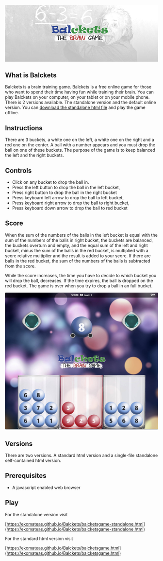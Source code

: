 ![Balckets](images/logos/balckets-fb-cover.jpg)

<div align="center">
  

</div>


## What is Balckets

Balckets is a brain training game. 
Balckets is a free online game for those who want to spend their time having fun while training their brain.
You can play Balckets on your computer, on your tablet or on your mobile phone.
There is 2 versions available. The standalone version and the default online version.
You can [download the standalone html file](https://ekomateas.github.io/Balckets/balcketsgame-standalone.html) and play the game offline.

## Instructions

There are 3 buckets, a white one on the left, a white one on the right and a red one on the center. A ball with a number appears and you must drop the ball on one of these buckets. The purpose of the game is to keep balanced the left and the right buckets.

## Controls

- Click on any bucket to drop the ball in.
- Press the left button to drop the ball in the left bucket,
- Press right button to drop the ball in the right bucket
- Press keyboard left arrow to drop the ball to left bucket,
- Press keyboard right arrow to drop the ball to right bucket,
- Press keyboard down arrow to drop the ball to red bucket

## Score

When the sum of the numbers of the balls in the left bucket is equal with the sum of the numbers of the balls in right bucket, the buckets are balanced, the buckets overturn and empty, and the equal sum of the left and right bucket, minus the sum of the balls in the red bucket, is multiplied with a score relative multiplier and the result is added to your score. If there are balls in the red bucket, the sum of the numbers of the balls is subtracted from the score.

While the score increases, the time you have to decide to which bucket you will drop the ball, decreases. If the time expires, the ball is dropped on the red bucket. The game is over when you try to drop a ball in an full bucket.

 <p align="center">
  <img src="screenshots/balckets-screenshot-1.jpg" />
</p>

## Versions

There are two versions. A standard html version and a single-file standalone self-contained html version.

## Prerequisites

- A javascript enabled web browser

## Play

For the standalone version visit 

[https://ekomateas.github.io/Balckets/balcketsgame-standalone.html](https://ekomateas.github.io/Balckets/balcketsgame-standalone.html) 

For the standard html version visit 

[https://ekomateas.github.io/Balckets/balcketsgame.html](https://ekomateas.github.io/Balckets/balcketsgame.html) 




